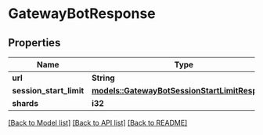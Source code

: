 # GatewayBotResponse

## Properties

Name | Type | Description | Notes
------------ | ------------- | ------------- | -------------
**url** | **String** |  | 
**session_start_limit** | [**models::GatewayBotSessionStartLimitResponse**](GatewayBotSessionStartLimitResponse.md) |  | 
**shards** | **i32** |  | 

[[Back to Model list]](../README.md#documentation-for-models) [[Back to API list]](../README.md#documentation-for-api-endpoints) [[Back to README]](../README.md)


